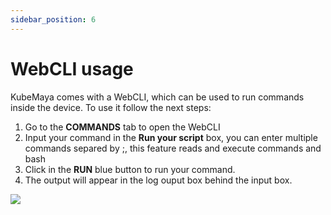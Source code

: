 ```yaml
---
sidebar_position: 6
---
```


# WebCLI usage
KubeMaya comes with a WebCLI, which can be used to run commands inside the device. To use it follow the next steps:
1. Go to the **COMMANDS** tab to open the WebCLI
2. Input your command in the **Run your script** box, you can enter multiple commands separed by ;, this feature reads and execute commands and bash
3. Click in the **RUN** blue button to run your command.
4. The output will appear in the log ouput box behind the input box.  

![](/img/km-install/s6.png)